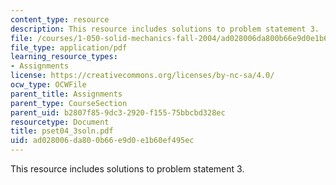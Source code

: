 ```yaml
---
content_type: resource
description: This resource includes solutions to problem statement 3.
file: /courses/1-050-solid-mechanics-fall-2004/ad028006da800b66e9d0e1b60ef495ec_pset04_3soln.pdf
file_type: application/pdf
learning_resource_types:
- Assignments
license: https://creativecommons.org/licenses/by-nc-sa/4.0/
ocw_type: OCWFile
parent_title: Assignments
parent_type: CourseSection
parent_uid: b2807f85-9dc3-2920-f155-75bbcbd328ec
resourcetype: Document
title: pset04_3soln.pdf
uid: ad028006-da80-0b66-e9d0-e1b60ef495ec
---
```

This resource includes solutions to problem statement 3.